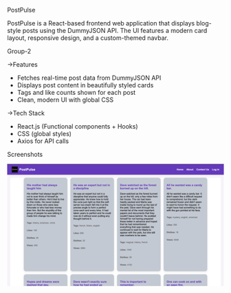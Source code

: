  PostPulse

PostPulse is a React-based frontend web application that displays blog-style posts using the DummyJSON API. The UI features a modern card layout, responsive design, and a custom-themed navbar.

 Group-2

 ->Features

-  Fetches real-time post data from DummyJSON API
-  Displays post content in beautifully styled cards
-  Tags and like counts shown for each post
-  Clean, modern UI with global CSS



->Tech Stack

- React.js (Functional components + Hooks)
- CSS (global styles)
-  Axios for API calls




 Screenshots

<img src="./screenshot.png" alt="PostPulse Screenshot" width="600" />




